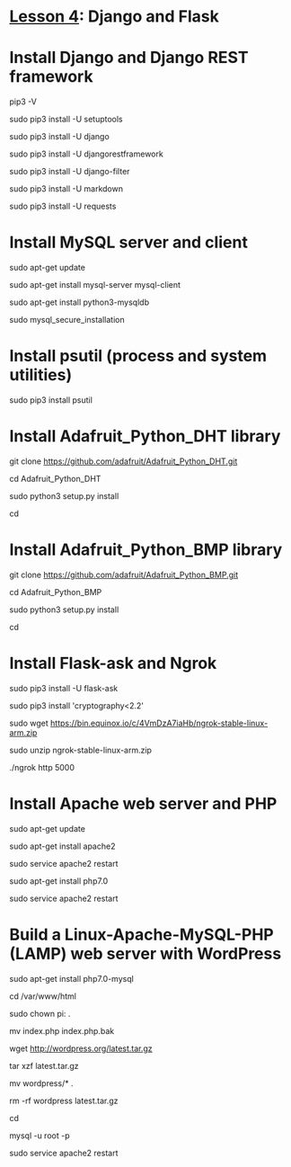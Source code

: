 # <a href="https://goo.gl/bhktY0">Lesson 4</a>: Django and Flask

# Install Django and Django REST framework

pip3 -V

sudo pip3 install -U setuptools

sudo pip3 install -U django

sudo pip3 install -U djangorestframework

sudo pip3 install -U django-filter

sudo pip3 install -U markdown

sudo pip3 install -U requests

# Install MySQL server and client

sudo apt-get update

sudo apt-get install mysql-server mysql-client

sudo apt-get install python3-mysqldb

sudo mysql_secure_installation

# Install psutil (process and system utilities)

sudo pip3 install psutil

# Install Adafruit_Python_DHT library

git clone https://github.com/adafruit/Adafruit_Python_DHT.git

cd Adafruit_Python_DHT

sudo python3 setup.py install

cd

# Install Adafruit_Python_BMP library

git clone https://github.com/adafruit/Adafruit_Python_BMP.git

cd Adafruit_Python_BMP

sudo python3 setup.py install

cd

# Install Flask-ask and Ngrok

sudo pip3 install -U flask-ask

sudo pip3 install 'cryptography<2.2'

sudo wget https://bin.equinox.io/c/4VmDzA7iaHb/ngrok-stable-linux-arm.zip

sudo unzip ngrok-stable-linux-arm.zip

./ngrok http 5000

# Install Apache web server and PHP

sudo apt-get update

sudo apt-get install apache2

sudo service apache2 restart

sudo apt-get install php7.0

sudo service apache2 restart

# Build a Linux-Apache-MySQL-PHP (LAMP) web server with WordPress 

sudo apt-get install php7.0-mysql

cd /var/www/html

sudo chown pi: .

mv index.php index.php.bak

wget http://wordpress.org/latest.tar.gz

tar xzf latest.tar.gz

mv wordpress/* .

rm -rf wordpress latest.tar.gz

cd

mysql -u root -p

sudo service apache2 restart
